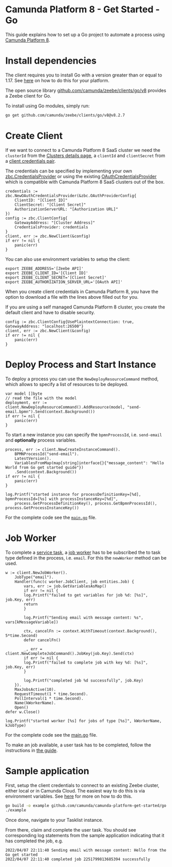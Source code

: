 # Camunda Platform 8 - Get Started - Go

This guide explains how to set up a Go project to automate a process using 
[Camunda Platform 8](https://camunda.com/products/cloud/).

# Install dependencies

The client requires you to install Go with a version greater than or equal to 1.17. See [here](https://go.dev/doc/install) on how to do this for your platform.

The open source library
[github.com/camunda/zeebe/clients/go/v8](https://docs.camunda.io/docs/apis-clients/go-client/) provides a Zeebe client 
for Go.

To install using Go modules, simply run:

```sh
go get github.com/camunda/zeebe/clients/go/v8@v8.2.7
```

# Create Client

If we want to connect to a Camunda Platform 8 SaaS cluster we need the `clusterId`
from the [Clusters details
page](https://docs.camunda.io/docs/components/modeler/bpmn/service-tasks/),
a `clientId` and `clientSecret` from a [client credentials
pair](https://docs.camunda.io/docs/components/modeler/bpmn/service-tasks/).

The credentials can be specified by implementing your own 
[zbc.CredentialsProvider](https://pkg.go.dev/github.com/camunda/zeebe/clients/go/pkg/zbc#CredentialsProvider) or
using the existing 
[OAuthCredentialsProvider](https://pkg.go.dev/github.com/camunda/zeebe/clients/go/pkg/zbc#OAuthCredentialsProvider)
which is compatible with Camunda Platform 8 SaaS clusters out of the box.

```golang
credentials := zbc.NewOAuthCredentialsProvider(&zbc.OAuthProviderConfig{
    ClientID: "[Client ID]"
    ClientSecret: "[Client Secret]"
    AuthorizationServerURL: "[Authorization URL]"
})
config := zbc.ClientConfig{
	GatewayAddress: "[Cluster Address]"
	CredentialsProvider: credentials
}
client, err := zbc.NewClient(&config)
if err != nil {
    panic(err)
}
```

You can also use environment variables to setup the client:

```shell
export ZEEBE_ADDRESS='[Zeebe API]'
export ZEEBE_CLIENT_ID='[Client ID]'
export ZEEBE_CLIENT_SECRET='[Client Secret]'
export ZEEBE_AUTHORIZATION_SERVER_URL='[OAuth API]'
```

When you create client credentials in Camunda Platform 8, you have the option to download a file with the lines above filled out for you.

If you are using a self managed Camunda Platform 8 cluster, you create the default
client and have to disable security.

```golang
config := zbc.ClientConfig{UsePlaintextConnection: true, GatewayAddress: "localhost:26500"}
client, err := zbc.NewClient(&config)
if err != nil {
	panic(err)
}
```

# Deploy Process and Start Instance

To deploy a process you can use the `NewDeployResourceCommand` method, which allows
to specify a list of resources to be deployed.

```golang
var model []byte
// read the file with the model
deployment, err := client.NewDeployResourceCommand().AddResource(model, "send-email.bpmn").Send(context.Background())
if err != nil {
	panic(err)
}
```

To start a new instance you can specify the `bpmnProcessId`, i.e.
`send-email` and **optionally** process variables.

```golang
process, err := client.NewCreateInstanceCommand().
    BPMNProcessId("send-email").
    LatestVersion().
    VariablesFromMap(map[string]interface{}{"message_content": "Hello World from Go get started guide"})
    .Send(context.Background())
if err != nil {
    panic(err)
}

log.Printf("started instance for processDefinitionKey=[%d], bpmnProcessId=[%s] with processInstanceKey=[%d]",
    process.GetProcessDefinitionKey(), process.GetBpmnProcessId(), process.GetProcessInstanceKey())
```

For the complete code see the [`main.go`](main.go) file.

# Job Worker

To complete a [service
task](https://docs.camunda.io/docs/reference/bpmn-workflows/service-tasks/service-tasks/),
a [job
worker](https://docs.camunda.io/docs/product-manuals/concepts/job-workers) has
to be subscribed the to task type defined in the process, i.e. `email`. For this
the `newWorker` method can be used.

```golang
w := client.NewJobWorker().
    JobType("email").
    Handler(func(c worker.JobClient, job entities.Job) {
        vars, err := job.GetVariablesAsMap()
        if err != nil {
        log.Printf("failed to get variables for job %d: [%s]", job.Key, err)
        return
        }
        
        log.Printf("Sending email with message content: %s", vars[kMessageVariable])
        
        ctx, cancelFn := context.WithTimeout(context.Background(), 5*time.Second)
        defer cancelFn()
        
        _, err = client.NewCompleteJobCommand().JobKey(job.Key).Send(ctx)
        if err != nil {
        log.Printf("failed to complete job with key %d: [%s]", job.Key, err)
        }
        
        log.Printf("completed job %d successfully", job.Key)
    }).
    MaxJobsActive(10).
    RequestTimeout(1 * time.Second).
    PollInterval(1 * time.Second).
    Name(kWorkerName).
    Open()
defer w.Close()

log.Printf("started worker [%s] for jobs of type [%s]", kWorkerName, kJobType)
```

For the complete code see the [main.go](main.go) file.

To make an job available, a user task has to be completed, follow the instructions in 
[the guide](../README.md#complete-the-user-task).

# Sample application

First, setup the client credentials to connect to an existing Zeebe cluster, either local or in Camunda Cloud. The easiest way to do this is via environment variables. See [here](https://docs.camunda.io/docs/apis-clients/go-client/get-started/) for more on how to do this.

```bash
go build -o example github.com/camunda/camunda-platform-get-started/go
./example
```

Once done, navigate to your Tasklist instance.

From there, claim and complete the user task. You should see corresponding log statements from the sample application
indicating that it has completed the job, e.g.

```
2022/04/07 22:11:40 Sending email with message content: Hello from the Go get started
2022/04/07 22:11:40 completed job 2251799813685394 successfully
```